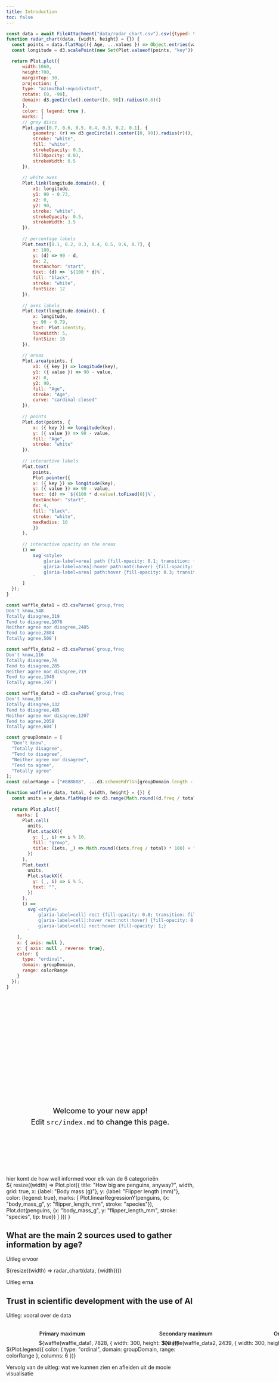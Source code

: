 ```yaml
---
title: Introduction
toc: false
---
```


```js
const data = await FileAttachment("data/radar_chart.csv").csv({typed: true});
function radar_chart(data, {width, height} = {}) {
  const points = data.flatMap(({ Age, ...values }) => Object.entries(values).map(([key, value]) => ({ Age, key, value })))
  const longitude = d3.scalePoint(new Set(Plot.valueof(points, "key")), [180, -180]).padding(0.5).align(1)

  return Plot.plot({
      width:1060,
      height:700,
      marginTop: 30,
      projection: {
      type: "azimuthal-equidistant",
      rotate: [0, -90],
      domain: d3.geoCircle().center([0, 90]).radius(0.8)()
      },
      color: { legend: true },
      marks: [
      // grey discs
      Plot.geo([0.7, 0.6, 0.5, 0.4, 0.3, 0.2, 0.1], {
          geometry: (r) => d3.geoCircle().center([0, 90]).radius(r)(),
          stroke: "white",
          fill: "white",
          strokeOpacity: 0.3,
          fillOpacity: 0.03,
          strokeWidth: 0.5
      }),
  
      // white axes
      Plot.link(longitude.domain(), {
          x1: longitude,
          y1: 90 - 0.73,
          x2: 0,
          y2: 90,
          stroke: "white",
          strokeOpacity: 0.5,
          strokeWidth: 3.5
      }),
  
      // percentage labels
      Plot.text([0.1, 0.2, 0.3, 0.4, 0.5, 0.6, 0.7], {
          x: 180,
          y: (d) => 90 - d,
          dx: 2,
          textAnchor: "start",
          text: (d) => `${100 * d}%`,
          fill: "black",
          stroke: "white",
          fontSize: 12
      }),
  
      // axes labels
      Plot.text(longitude.domain(), {
          x: longitude,
          y: 90 - 0.79,
          text: Plot.identity,
          lineWidth: 5,
          fontSize: 16
      }),
  
      // areas
      Plot.area(points, {
          x1: ({ key }) => longitude(key),
          y1: ({ value }) => 90 - value,
          x2: 0,
          y2: 90,
          fill: "Age",
          stroke: "Age",
          curve: "cardinal-closed"
      }),
  
      // points
      Plot.dot(points, {
          x: ({ key }) => longitude(key),
          y: ({ value }) => 90 - value,
          fill: "Age",
          stroke: "white"
      }),
  
      // interactive labels
      Plot.text(
          points,
          Plot.pointer({
          x: ({ key }) => longitude(key),
          y: ({ value }) => 90 - value,
          text: (d) => `${(100 * d.value).toFixed(0)}%`,
          textAnchor: "start",
          dx: 4,
          fill: "black",
          stroke: "white",
          maxRadius: 10
          })
      ),
  
      // interactive opacity on the areas
      () =>
          svg`<style>
              g[aria-label=area] path {fill-opacity: 0.1; transition: fill-opacity .2s;}
              g[aria-label=area]:hover path:not(:hover) {fill-opacity: 0.05; transition: fill-opacity .2s;}
              g[aria-label=area] path:hover {fill-opacity: 0.3; transition: fill-opacity .2s;}
          `
      ]
  });
}
```

```js
const waffle_data1 = d3.csvParse(`group,freq
Don't know,548
Totally disagree,319
Tend to disagree,1076
Neither agree nor disagree,2485
Tend to agree,2884
Totally agree,508`)

const waffle_data2 = d3.csvParse(`group,freq
Don't know,116
Totally disagree,74
Tend to disagree,285
Neither agree nor disagree,719
Tend to agree,1048
Totally agree,197`)

const waffle_data3 = d3.csvParse(`group,freq
Don't know,80
Totally disagree,132
Tend to disagree,485
Neither agree nor disagree,1207
Tend to agree,2058
Totally agree,604`)

const groupDomain = [
  "Don't know",
  "Totally disagree",
  "Tend to disagree",
  "Neither agree nor disagree",
  "Tend to agree",
  "Totally agree"
];
const colorRange = ["#888888", ...d3.schemeRdYlGn[groupDomain.length - 1]];

function waffle(w_data, total, {width, height} = {}) {
  const units = w_data.flatMap(d => d3.range(Math.round((d.freq / total) * 100)).map(() => d));
  
  return Plot.plot({
    marks: [
      Plot.cell(
        units,
        Plot.stackX({
          y: (_, i) => i % 10,
          fill: "group",
          title: (iets, _) => Math.round((iets.freq / total) * 100) + "%"
        })
      ),
      Plot.text(
        units,
        Plot.stackX({
          y: (_, i) => i % 5,
          text: "",
        })
      ),
      () =>
        svg`<style>
            g[aria-label=cell] rect {fill-opacity: 0.8; transition: fill-opacity .2s; cursor: pointer}
            g[aria-label=cell]:hover rect:not(:hover) {fill-opacity: 0.3;}
            g[aria-label=cell] rect:hover {fill-opacity: 1;}
        `
    ],
    x: { axis: null },
    y: { axis: null , reverse: true},
    color: {
      type: "ordinal",
      domain: groupDomain,
      range: colorRange
    }
  });
}
```
<div class="hero">
  <h1>Datavisualisatie project</h1>
  <h2>Welcome to your new app! Edit&nbsp;<code style="font-size: 90%;">src/index.md</code> to change this page.</h2>
</div>
hier komt de how well informed voor elk van de 6 categorieën
<div class="card">${
  resize((width) => Plot.plot({
    title: "How big are penguins, anyway?",
    width,
    grid: true,
    x: {label: "Body mass (g)"},
    y: {label: "Flipper length (mm)"},
    color: {legend: true},
    marks: [
      Plot.linearRegressionY(penguins, {x: "body_mass_g", y: "flipper_length_mm", stroke: "species"}),
      Plot.dot(penguins, {x: "body_mass_g", y: "flipper_length_mm", stroke: "species", tip: true})
    ]
  }))
}</div>


## What are the main 2 sources used to gather information by age?

Uitleg ervoor

<div class="grid grid-cols-1">
    ${resize((width) => radar_chart(data, {width}))}
</div>

Uitleg erna

## Trust in scientific development with the use of AI

Uitleg: vooral over de data

<div class="grid-3">
  <div class="grid-item">
    <div class="waffle-title">Primary maximum</div>
    <div class="waffle-chart">${waffle(waffle_data1, 7828, { width: 300, height: 300 })}</div>
  </div>
  <div class="grid-item">
    <div class="waffle-title">Secondary maximum</div>
    <div class="waffle-chart">${waffle(waffle_data2, 2439, { width: 300, height: 300 })}</div>
  </div>
  <div class="grid-item">
    <div class="waffle-title">One or two higher education</div>
    <div class="waffle-chart">${waffle(waffle_data3, 4566, { width: 300, height: 300 })}</div>
  </div>
</div>
<div class="grid">
  <div class="mt-4">
    ${Plot.legend({
      color: {
        type: "ordinal",
        domain: groupDomain,
        range: colorRange
      },
      columns: 6
    })}
  </div>
</div>

Vervolg van de uitleg: wat we kunnen zien en afleiden uit de mooie visualisatie


<style>
.waffle-chart {
  width: 550px;
  text-align: center;
}

.waffle-title {
  font-weight: 600;
  margin-bottom: 0.5rem;
}

.hero {
  display: flex;
  flex-direction: column;
  align-items: center;
  font-family: var(--sans-serif);
  margin: 4rem 0 8rem;
  text-wrap: balance;
  text-align: center;
}

.hero h1 {
  margin: 1rem 0;
  padding: 1rem 0;
  max-width: none;
  font-size: 14vw;
  font-weight: 900;
  line-height: 1;
  background: linear-gradient(30deg, var(--theme-foreground-focus), currentColor);
  -webkit-background-clip: text;
  -webkit-text-fill-color: transparent;
  background-clip: text;
}

.hero h2 {
  margin: 0;
  max-width: 34em;
  font-size: 20px;
  font-style: initial;
  font-weight: 500;
  line-height: 1.5;
  color: var(--theme-foreground-muted);
}

@media (min-width: 640px) {
  .hero h1 {
    font-size: 90px;
  }
}

.grid-3 {
  display: grid;
  grid-template-columns: repeat(3, 1fr);
  gap: 2rem;
  justify-items: center;
  align-items: start;
  margin-top: 2rem;
}

.grid-item {
  text-align: center;
  width: 300px;
}
</style>